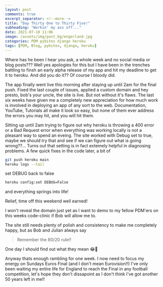 ```yaml
---
layout: post
comments: true
excerpt_separator: <!--more-->
title: "Day Thirty One to Thirty Five!"
subheading: "Workin' my ass off..."
date: 2021-07-10 11:06
image: /assets/img/post_bg/engerland.jpg
categories: PDM pybites django heroku
tags: [PDM, Blog, pybites, django, heroku]
---
```

Where has he been I hear you ask, a whole week and no social media or blog posts??? Well yes apologies for this but I have been in the trenches battling to finsh an early alpha release of my app and hit my deadline to get it to heroku. <!--more-->And did you do it?? Of course I bloody did.  
  
The app finally went live this morning after staying up until 2am for the final push. Fixed the last couple of issues, applied a custom domain and hey presto, bob's your uncle, the site is live. But not without it's flaws. The last six weeks have given me a completely new appreciation for how much work is involved in deploying an app of any sort to the web. Documentation, YouTube, Tutorials all make it look so easy, but none of them ever address the errors you may hit, and you will hit them.  
  
Sitting up until 2am trying to figure out why heroku is throwing a 400 error or a Bad Request error when everything was working locally is not a pleasant way to spend an eveing. The site worked with Debug set to true, maybe we should try that and see if we can figure out what is going wrong??... Turns out that setting is in fact extemely helpful in diagnosing problems. A few quick fixes in the code later, a bit of

```bash
git push heroku main
heroku logs --tail
```

set DEBUG back to false 

```bash
heroku config:set DEBUG=False
```

and everything springs into life!

Relief, time off this weekend well earned!

I won't reveal the domain just yet as I want to demo to my fellow PDM'ers on this weeks code-clinic if Bob will allow me to.  
  
The site still needs plenty of polish and consistency to make me completely happy, but as Bob and Julian always say
> Remember the 80/20 rule!!

  One day I should find out what they mean 😂🤣

Anyway thats enough rambling for one week. I now need to focus my energy on Sundays Euros Final (and I don't mean Eurovision!!) I've only been waiting my entire life for England to reach the Final in any football competition, let's hope they don't dissapoint as I don't think I've got another 50 years left in me!!